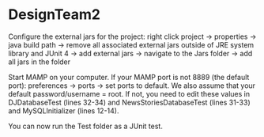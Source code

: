 # DesignTeam2

Configure the external jars for the project: right click project -> properties -> java build path -> remove all associated external jars outside of JRE system library and JUnit 4 -> add external jars -> navigate to the Jars folder -> add all jars in the folder

Start MAMP on your computer. If your MAMP port is not 8889 (the default port): preferences -> ports -> set ports to default. We also assume that your default password/username = root. If not, you need to edit these values in DJDatabaseTest (lines 32-34) and NewsStoriesDatabaseTest (lines 31-33) and MySQLInitializer (lines 12-14).

You can now run the Test folder as a JUnit test. 

